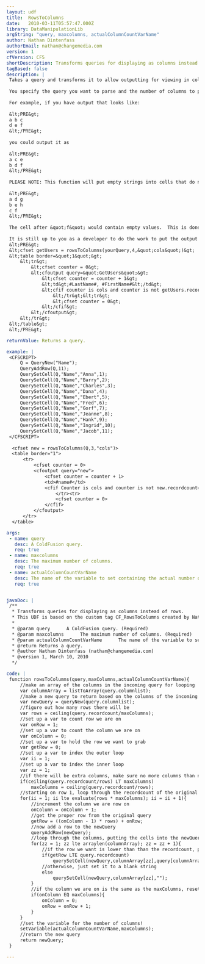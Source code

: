 ```yaml
---
layout: udf
title:  RowsToColumns
date:   2010-03-11T05:57:47.000Z
library: DataManipulationLib
argString: "query, maxcolumns, actualColumnCountVarName"
author: Nathan Dintenfass
authorEmail: nathan@changemedia.com
version: 1
cfVersion: CF5
shortDescription: Transforms queries for displaying as columns instead of rows.
tagBased: false
description: |
 Takes a query and transforms it to allow outputting for viewing in columns instead of rows. 
 
 You specify the query you want to parse and the number of columns to put it into.
 
 For example, if you have output that looks like:
 
 &lt;PRE&gt;
 a b c
 d e f
 &lt;/PRE&gt;
 
 you could output it as 
 
 &lt;PRE&gt;
 a c e
 b d f
 &lt;/PRE&gt;
 
 PLEASE NOTE: This function will put empty strings into cells that do not need filling, so if you have:
 
 &lt;PRE&gt;
 a d g
 b e h
 c f 
 &lt;/PRE&gt;
 
 The cell after &quot;f&quot; would contain empty values.  This is done to allow consistent and easy outputting without needing to a lot of parsing after the tag is called.
 
 It is still up to you as a developer to do the work to put the output into the proper number of columns.  For instance:
 &lt;PRE&gt;
 &lt;cfset getUsers = rowsToColumns(yourQuery,4,&quot;cols&quot;)&gt;
 &lt;table border=&quot;1&quot;&gt;
     &lt;tr&gt;
         &lt;cfset counter = 0&gt;
         &lt;cfoutput query=&quot;GetUsers&quot;&gt;
             &lt;cfset counter = counter + 1&gt;
             &lt;td&gt;#LastName#, #FirstName#&lt;/td&gt;
             &lt;cfif counter is cols and counter is not getUsers.recordcount&gt;
                 &lt;/tr&gt;&lt;tr&gt;
                 &lt;cfset counter = 0&gt;
             &lt;/cfif&gt;
         &lt;/cfoutput&gt;
     &lt;/tr&gt;
 &lt;/table&gt;
 &lt;/PRE&gt;

returnValue: Returns a query.

example: |
 <CFSCRIPT>
     Q = QueryNew("Name");
     QueryAddRow(Q,11);
     QuerySetCell(Q,"Name","Anna",1);
     QuerySetCell(Q,"Name","Barry",2);
     QuerySetCell(Q,"Name","Charles",3);
     QuerySetCell(Q,"Name","Dana",4);
     QuerySetCell(Q,"Name","Ebert",5);
     QuerySetCell(Q,"Name","Fred",6);
     QuerySetCell(Q,"Name","Gorf",7);
     QuerySetCell(Q,"Name","Jeanne",8);
     QuerySetCell(Q,"Name","Hank",9);
     QuerySetCell(Q,"Name","Ingrid",10);
     QuerySetCell(Q,"Name","Jacob",11);
 </CFSCRIPT>
 
  <cfset new = rowsToColumns(Q,3,"cols")>
  <table border="1">
      <tr>
          <cfset counter = 0>
          <cfoutput query="new">
              <cfset counter = counter + 1>
              <td>#name#</td>
              <cfif Counter is cols and counter is not new.recordcount>
                  </tr><tr>
                  <cfset counter = 0>
              </cfif>
          </cfoutput>
      </tr>
  </table>

args:
 - name: query
   desc: A ColdFusion query.
   req: true
 - name: maxcolumns
   desc: The maximum number of columns.
   req: true
 - name: actualColumnCountVarName
   desc: The name of the variable to set containing the actual number of columns created.
   req: true


javaDoc: |
 /**
  * Transforms queries for displaying as columns instead of rows.
  * This UDF is based on the custom tag CF_RowsToColumns created by Nathan Dintenfass and Ben Archibald in February, 2000
  * 
  * @param query      A ColdFusion query. (Required)
  * @param maxcolumns      The maximum number of columns. (Required)
  * @param actualColumnCountVarName      The name of the variable to set containing the actual number of columns created. (Required)
  * @return Returns a query. 
  * @author Nathan Dintenfass (nathan@changemedia.com) 
  * @version 1, March 10, 2010 
  */

code: |
 function rowsToColumns(query,maxColumns,actualColumnCountVarName){
     //make an array of the columns in the incoming query for looping
     var columnArray = listToArray(query.columnlist);
     //make a new query to return based on the columns of the incoming query
     var newQuery = queryNew(query.columnlist);
     //figure out how many rows there will be
     var rows = ceiling(query.recordcount/maxColumns);
     //set up a var to count row we are on
     var onRow = 1;
     //set up a var to count the column we are on
     var onColumn = 0;
     //set up a var to hold the row we want to grab
     var getRow = 0;
     //set up a var to index the outer loop
     var ii = 1;
     //set up a var to index the inner loop
     var zz = 1;
     //if there will be extra columns, make sure no more columns than necessary.  this is necessary to ensure that if you ask for more columns than there are records to fill you know how many there really are!!
     if(ceiling(query.recordcount/rows) LT maxColumns)
         maxColumns = ceiling(query.recordcount/rows);
     //starting on row 1, loop through the recordcount of the original query, putting rows in the new query                    
     for(ii = 1; ii lte evaluate(rows * maxColumns); ii = ii + 1){
         //increment the column we are now on
         onColumn = onColumn + 1;
         //get the proper row from the original query
         getRow = ((onColumn - 1) * rows) + onRow;
         //now add a row to the newQuery
         queryAddRow(newQuery);
         //loop through the columns, putting the cells into the newQuery
         for(zz = 1; zz lte arraylen(columnArray); zz = zz + 1){
             //if the row we want is lower than than the recordcount, put in the value
             if(getRow LTE query.recordcount)
                 querySetCell(newQuery,columnArray[zz],query[columnArray[zz]][getRow]);
             //otherwise, just set it to a blank string
             else
                 querySetCell(newQuery,columnArray[zz],"");
         } 
         //if the column we are on is the same as the maxColumns, reset the column we are on and increment the row
         if(onColumn EQ maxColumns){
             onColumn = 0;
             onRow = onRow + 1;
         }
     }
     //set the variable for the number of columns!
     setVariable(actualColumnCountVarName,maxColumns);
     //return the new query
     return newQuery;                
 }

---
```


